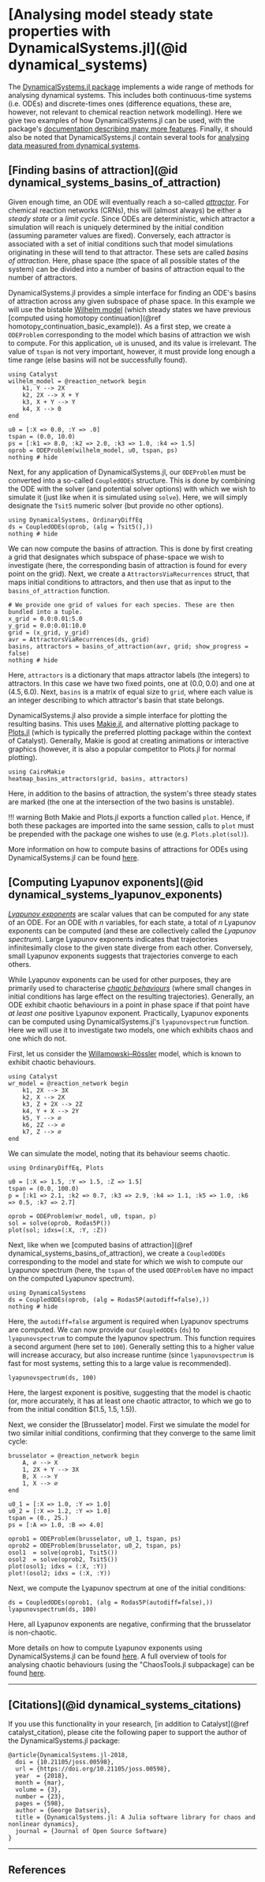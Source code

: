 # [Analysing model steady state properties with DynamicalSystems.jl](@id dynamical_systems)
The [DynamicalSystems.jl package](https://github.com/JuliaDynamics/DynamicalSystems.jl) implements a wide range of methods for analysing dynamical systems. This includes both continuous-time systems (i.e. ODEs) and discrete-times ones (difference equations, these are, however, not relevant to chemical reaction network modelling). Here we give two examples of how DynamicalSystems.jl can be used, with the package's [documentation describing many more features](https://juliadynamics.github.io/DynamicalSystemsDocs.jl/dynamicalsystems/dev/tutorial/). Finally, it should also be noted that DynamicalSystems.jl contain several tools for [analysing data measured from dynamical systems](https://juliadynamics.github.io/DynamicalSystemsDocs.jl/dynamicalsystems/dev/contents/#Exported-submodules).

## [Finding basins of attraction](@id dynamical_systems_basins_of_attraction)
Given enough time, an ODE will eventually reach a so-called [*attractor*](https://en.wikipedia.org/wiki/Attractor). For chemical reaction networks (CRNs), this will (almost always) be either a *steady state* or a *limit cycle*. Since ODEs are deterministic, which attractor a simulation will reach is uniquely determined by the initial condition (assuming parameter values are fixed). Conversely, each attractor is associated with a set of initial conditions such that model simulations originating in these will tend to that attractor. These sets are called *basins of attraction*. Here, phase space (the space of all possible states of the system) can be divided into a number of basins of attraction equal to the number of attractors. 

DynamicalSystems.jl provides a simple interface for finding an ODE's basins of attraction across any given subspace of phase space. In this example we will use the bistable [Wilhelm model](https://bmcsystbiol.biomedcentral.com/articles/10.1186/1752-0509-3-90) (which steady states we have previous [computed using homotopy continuation](@ref homotopy_continuation_basic_example)). As a first step, we create a `ODEProblem` corresponding to the model which basins of attraction we wish to compute. For this application, `u0` is unused, and its value is irrelevant. The value of `tspan` is not very important, however, it must provide long enough a time range (else basins will not be successfully found). 
```@example dynamical_systems_basins
using Catalyst
wilhelm_model = @reaction_network begin
    k1, Y --> 2X
    k2, 2X --> X + Y
    k3, X + Y --> Y
    k4, X --> 0
end

u0 = [:X => 0.0, :Y => .0]
tspan = (0.0, 10.0)
ps = [:k1 => 8.0, :k2 => 2.0, :k3 => 1.0, :k4 => 1.5]
oprob = ODEProblem(wilhelm_model, u0, tspan, ps)
nothing # hide
```
Next, for any application of DynamicalSystems.jl, our `ODEProblem` must be converted into a so-called `CoupledODEs` structure. This is done by combining the ODE with the solver (and potential solver options) with which we wish to simulate it (just like when it is simulated using `solve`). Here, we will simply designate the `Tsit5` numeric solver (but provide no other options).
```@example dynamical_systems_basins
using DynamicalSystems, OrdinaryDiffEq
ds = CoupledODEs(oprob, (alg = Tsit5(),))
nothing # hide
```
We can now compute the basins of attraction. This is done by first creating a grid that designates which subspace of phase-space we wish to investigate (here, the corresponding basin of attraction is found for every point on the grid). Next, we create a `AttractorsViaRecurrences` struct, that maps initial conditions to attractors, and then use that as input to the `basins_of_attraction` function.
```@example dynamical_systems_basins
# We provide one grid of values for each species. These are then bundled into a tuple.
x_grid = 0.0:0.01:5.0
y_grid = 0.0:0.01:10.0
grid = (x_grid, y_grid)
avr = AttractorsViaRecurrences(ds, grid)
basins, attractors = basins_of_attraction(avr, grid; show_progress = false)
nothing # hide
```
Here, `attractors` is a dictionary that maps attractor labels (the integers) to attractors. In this case we have two fixed points, one at $(0.0,0.0)$ and one at $(4.5,6.0)$. Next, `basins` is a matrix of equal size to `grid`, where each value is an integer describing to which attractor's basin that state belongs.

DynamicalSystems.jl also provide a simple interface for plotting the resulting basins. This uses [Makie.jl](https://docs.makie.org/stable/), and alternative plotting package to [Plots.jl](https://github.com/JuliaPlots/Plots.jl) (which is typically the preferred plotting package within the context of Catalyst). Generally, Makie is good at creating animations or interactive graphics (however, it is also a popular competitor to Plots.jl for normal plotting). 
```@example dynamical_systems_basins
using CairoMakie
heatmap_basins_attractors(grid, basins, attractors)
```
Here, in addition to the basins of attraction, the system's three steady states are marked (the one at the intersection of the two basins is unstable).

!!! warning
    Both Makie and Plots.jl exports a function called `plot`. Hence, if both these packages are imported into the same session, calls to `plot` must be prepended with the package one wishes to use (e.g. `Plots.plot(sol)`).

More information on how to compute basins of attractions for ODEs using DynamicalSystems.jl can be found [here](https://juliadynamics.github.io/DynamicalSystemsDocs.jl/attractors/stable/basins/).

## [Computing Lyapunov exponents](@id dynamical_systems_lyapunov_exponents)
[*Lyapunov exponents*](https://en.wikipedia.org/wiki/Lyapunov_exponent) are scalar values that can be computed for any state of an ODE. For an ODE with $n$ variables, for each state, a total of $n$ Lyapunov exponents can be computed (and these are collectively called the *Lyapunov spectrum*). Large Lyapunov exponents indicates that trajectories infinitesimally close to the given state diverge from each other. Conversely, small Lyapunov exponents suggests that trajectories converge to each others. 

While Lyapunov exponents can be used for other purposes, they are primarily used to characterise [*chaotic behaviours*](https://en.wikipedia.org/wiki/Chaos_theory) (where small changes in initial conditions has large effect on the resulting trajectories). Generally, an ODE exhibit chaotic behaviours in a point in phase space if that point have *at least one* positive Lyapunov exponent. Practically, Lyapunov exponents can be computed using DynamicalSystems.jl's `lyapunovspectrum` function. Here we will use it to investigate two models, one which exhibits chaos and one which do not.

First, let us consider the [Willamowski–Rössler](https://www.degruyter.com/document/doi/10.1515/zna-1980-0308/html?lang=en) model, which is known to exhibit chaotic behaviours. 
```@example dynamical_systems_lyapunov
using Catalyst
wr_model = @reaction_network begin
    k1, 2X --> 3X
    k2, X --> 2X
    k3, Z + 2X --> 2Z
    k4, Y + X --> 2Y
    k5, Y --> ∅
    k6, 2Z --> ∅
    k7, Z --> ∅
end
```
We can simulate the model, noting that its behaviour seems chaotic.
```@example dynamical_systems_lyapunov
using OrdinaryDiffEq, Plots

u0 = [:X => 1.5, :Y => 1.5, :Z => 1.5]
tspan = (0.0, 100.0)
p = [:k1 => 2.1, :k2 => 0.7, :k3 => 2.9, :k4 => 1.1, :k5 => 1.0, :k6 => 0.5, :k7 => 2.7]

oprob = ODEProblem(wr_model, u0, tspan, p)
sol = solve(oprob, Rodas5P())
plot(sol; idxs=(:X, :Y, :Z))
```
Next, like when we [computed basins of attraction](@ref dynamical_systems_basins_of_attraction), we create a `CoupledODEs` corresponding to the model and state for which we wish to compute our Lyapunov spectrum (here, the `tspan` of the used `ODEProblem` have no impact on the computed Lyapunov spectrum).
```@example dynamical_systems_lyapunov
using DynamicalSystems
ds = CoupledODEs(oprob, (alg = Rodas5P(autodiff=false),))
nothing # hide
```
Here, the `autodiff=false` argument is required when Lyapunov spectrums are computed. We can now provide our `CoupledODEs` (`ds`) to `lyapunovspectrum` to compute the lyapunov spectrum. This function requires a second argument (here set to `100`). Generally setting this to a higher value will increase accuracy, but also increase runtime (since `lyapunovspectrum` is fast for most systems, setting this to a large value is recommended).
```@example dynamical_systems_lyapunov
lyapunovspectrum(ds, 100)
```
Here, the largest exponent is positive, suggesting that the model is chaotic (or, more accurately, it has at least one  chaotic attractor, to which we go to from the initial condition $(1.5, 1.5, 1.5)).

Next, we consider the [Brusselator] model. First we simulate the model for two similar initial conditions, confirming that they converge to the same limit cycle:
```@example dynamical_systems_lyapunov
brusselator = @reaction_network begin
    A, ∅ --> X
    1, 2X + Y --> 3X
    B, X --> Y
    1, X --> ∅
end

u0_1 = [:X => 1.0, :Y => 1.0]
u0_2 = [:X => 1.2, :Y => 1.0]
tspan = (0., 25.)
ps = [:A => 1.0, :B => 4.0]

oprob1 = ODEProblem(brusselator, u0_1, tspan, ps)
oprob2 = ODEProblem(brusselator, u0_2, tspan, ps)
osol1  = solve(oprob1, Tsit5())
osol2  = solve(oprob2, Tsit5())
plot(osol1; idxs = (:X, :Y))
plot!(osol2; idxs = (:X, :Y))
```
Next, we compute the Lyapunov spectrum at one of the initial conditions:
```@example dynamical_systems_lyapunov
ds = CoupledODEs(oprob1, (alg = Rodas5P(autodiff=false),))
lyapunovspectrum(ds, 100)
```
Here, all Lyapunov exponents are negative, confirming that the brusselator is non-chaotic.

More details on how to compute Lyapunov exponents using DynamicalSystems.jl can be found [here](https://juliadynamics.github.io/ChaosTools.jl/stable/lyapunovs/). A full overview of tools for analysing chaotic behaviours (using the "ChaosTools.jl subpackage) can be found [here](https://juliadynamics.github.io/ChaosTools.jl/stable/).


---
## [Citations](@id dynamical_systems_citations)
If you use this functionality in your research, [in addition to Catalyst](@ref catalyst_citation), please cite the following paper to support the author of the DynamicalSystems.jl package:
```
@article{DynamicalSystems.jl-2018,
  doi = {10.21105/joss.00598},
  url = {https://doi.org/10.21105/joss.00598},
  year  = {2018},
  month = {mar},
  volume = {3},
  number = {23},
  pages = {598},
  author = {George Datseris},
  title = {DynamicalSystems.jl: A Julia software library for chaos and nonlinear dynamics},
  journal = {Journal of Open Source Software}
}
```


---
## References
[^1]: [G. Datseris, U. Parlitz, *Nonlinear dynamics: A concise introduction interlaced with code*, Springer (2022).](https://link.springer.com/book/10.1007/978-3-030-91032-7)
[^2]: [S. H. Strogatz, *Nonlinear Dynamics and Chaos*, Westview Press (1994).](http://users.uoa.gr/~pjioannou/nonlin/Strogatz,%20S.%20H.%20-%20Nonlinear%20Dynamics%20And%20Chaos.pdf)
[^3]: [A. M. Lyapunov, *The general problem of the stability of motion*, International Journal of Control (1992).](https://www.tandfonline.com/doi/abs/10.1080/00207179208934253)